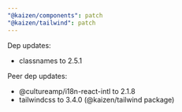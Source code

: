 ```yaml
---
"@kaizen/components": patch
"@kaizen/tailwind": patch
---
```


Dep updates:

- classnames to 2.5.1

Peer dep updates:

- @cultureamp/i18n-react-intl to 2.1.8
- tailwindcss to 3.4.0 (@kaizen/tailwind package)
